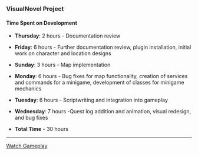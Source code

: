 ### VisualNovel Project

#### Time Spent on Development

- **Thursday**: 2 hours - Documentation review

- **Friday**: 6 hours  - Further documentation review, plugin installation, initial work on character and location designs

- **Sunday**: 3 hours  - Map implementation

- **Monday**: 6 hours  - Bug fixes for map functionality, creation of services and commands for a minigame, development of classes for minigame mechanics

- **Tuesday**: 6 hours - Scriptwriting and integration into gameplay

- **Wednesday**: 7 hours -Quest log addition and animation, visual redesign, and bug fixes

- **Total Time** - 30 hours

---
[Watch Gameplay](https://drive.google.com/drive/folders/1YYk9En-Zjzn-N1NhUVafthQULIZ2l6O_?usp=drive_link)
